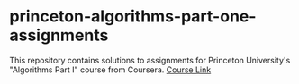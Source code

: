 # princeton-algorithms-part-one-assignments
This repository contains solutions to assignments for Princeton University's "Algorithms Part I" course from Coursera.
[Course Link](https://www.coursera.org/learn/algorithms-part1)
